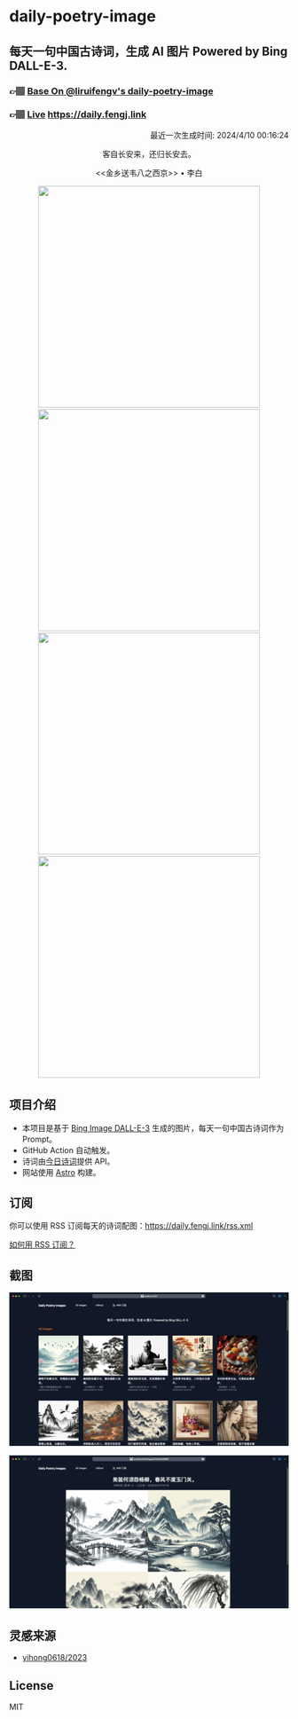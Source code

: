 
# daily-poetry-image

## 每天一句中国古诗词，生成 AI 图片 Powered by Bing DALL-E-3.

### 👉🏽 [Base On @liruifengv's daily-poetry-image](https://github.com/liruifengv/daily-poetry-image)

### 👉🏽 [Live](https://daily.fengj.link) https://daily.fengj.link

<p align="right">
  最近一次生成时间: 2024/4/10 00:16:24
</p>
<p align="center">
客自长安来，还归长安去。
</p>
<p align="center">
<<金乡送韦八之西京>> • 李白
</p>
<p align="center">
<img src="https://tse1.mm.bing.net/th/id/OIG2.R0jmbtk0apDLUk8sjn_Z" height="400" width="400" />
<img src="https://tse3.mm.bing.net/th/id/OIG2.uXX9wTsGoDJzf._LHFmo" height="400" width="400" />
<img src="https://tse1.mm.bing.net/th/id/OIG2.x1uxDFDmXrUCs6nuIiJJ" height="400" width="400" />
<img src="https://tse1.mm.bing.net/th/id/OIG2.cna9FwB3moSkWqeq6Ybi" height="400" width="400" />
</p>

## 项目介绍

-   本项目是基于 [Bing Image DALL-E-3](https://www.bing.com/images/create) 生成的图片，每天一句中国古诗词作为 Prompt。
-   GitHub Action 自动触发。
-   诗词由[今日诗词](https://www.jinrishici.com/)提供 API。
-   网站使用 [Astro](https://astro.build) 构建。

## 订阅

你可以使用 RSS 订阅每天的诗词配图：https://daily.fengj.link/rss.xml

[如何用 RSS 订阅？](https://zhuanlan.zhihu.com/p/55026716)

## 截图

![图片列表](./screenshots/Snipaste_2023-12-28_21-00-26.png)

![图片详情](./screenshots/Snipaste_2023-12-28_21-00-53.png)

## 灵感来源

-   [yihong0618/2023](https://github.com/yihong0618/2023)

## License

MIT
